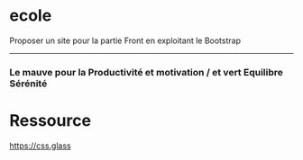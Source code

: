 # ecole

Proposer un site pour la partie Front en exploitant le Bootstrap 
***
### Le mauve pour la Productivité et motivation / et vert Equilibre Sérénité 

# Ressource
https://css.glass